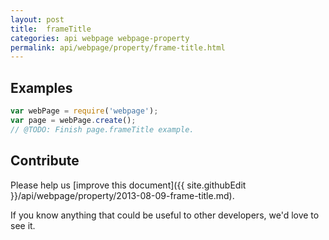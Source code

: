 ```yaml
---
layout: post
title:  frameTitle
categories: api webpage webpage-property
permalink: api/webpage/property/frame-title.html
---
```


## Examples

```javascript
var webPage = require('webpage');
var page = webPage.create();
// @TODO: Finish page.frameTitle example.
```

## Contribute

Please help us [improve this document]({{ site.githubEdit }}/api/webpage/property/2013-08-09-frame-title.md).

If you know anything that could be useful to other developers, we'd love to see it.


